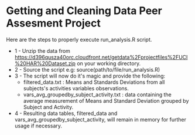 Getting and Cleaning Data Peer Assesment Project
================================================
Here are the steps to properly execute run_analysis.R script.
* 1 - Unzip the data from https://d396qusza40orc.cloudfront.net/getdata%2Fprojectfiles%2FUCI%20HAR%20Dataset.zip on your working directory.
* 2 - Source the script e.g: source(path/to/file/run_analysis.R) 
* 3 - The script will now do it's magic and provide the following:
  - filtered_data.txt : Means and Standards Deviations from all subjects's activities variables observations.
  - vars_avg_groupedby_subject_activity.txt : data containing the average measurement of Means and Standard Deviation grouped by Subject and Activity.
* 4 - Resulting data tables, filtered_data and vars_avg_groupedby_subject_activity, will remain in memory for further usage if necessary.